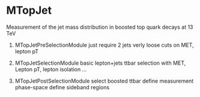 # MTopJet
Measurement of the jet mass distribution in boosted top quark decays at 13 TeV


1) MTopJetPreSelectionModule
   just require 2 jets
   verly loose cuts on MET, lepton pT

2) MTopJetSelectionModule
   basic lepton+jets ttbar selection with MET, Lepton pT, lepton isolation ...

3) MTopJetPostSelectionModule
   select boosted ttbar
   define measurement phase-space
   define sideband regions